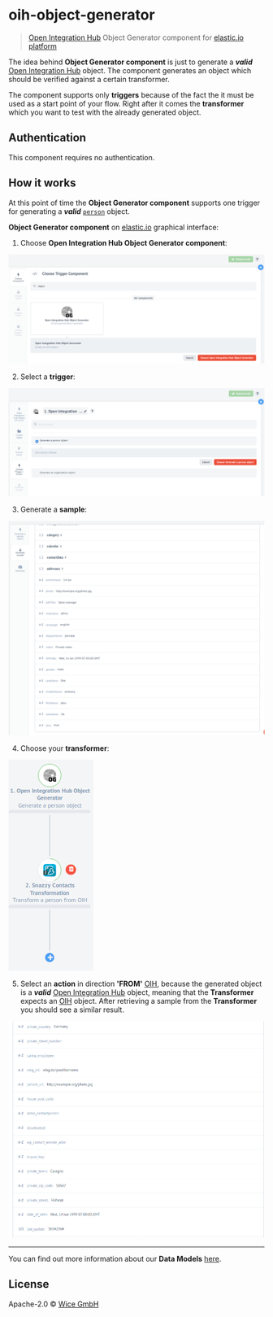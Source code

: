 # oih-object-generator
> [Open Integration Hub](https://www.openintegrationhub.org/) Object Generator component for [elastic.io platform](http://www.elastic.io "elastic.io platform")

The idea behind  **Object Generator component** is just to generate a ___valid___ [Open Integration Hub](https://www.openintegrationhub.org/) object.
The component generates an object which should be verified against a certain transformer.


The component supports only **triggers** because of the fact the it must be used as a start point of your flow. Right after it comes the **transformer** which you want to test with the already generated object.

## Authentication

This component requires no authentication.


## How it works

At this point of time the **Object Generator component** supports one trigger for generating a ___valid___ [`person`](https://github.com/openintegrationhub/Data-and-Domain-Models/blob/master/src/main/schema/addresses/personV2.json) object.  

**Object Generator component** on [elastic.io](http://elastic.io) graphical interface:

1. Choose **Open Integration Hub Object Generator component**:  

  ![generator](Assets/generator.png)  

2. Select a **trigger**:  

  ![triggers](Assets/triggers.png)

3. Generate a **sample**:  

  ![result_1](Assets/result_1.png)  

4. Choose your **transformer**:  

  ![transformer](Assets/transformer.png)

5. Select an **action** in direction **'FROM'** [OIH](https://www.openintegrationhub.org/), because the generated object is a  ___valid___ [Open Integration Hub](https://www.openintegrationhub.org/) object, meaning that the **Transformer** expects an [OIH](https://www.openintegrationhub.org/) object. After retrieving a sample from the **Transformer** you should see a similar result.

  ![result_3](Assets/result_3.png)

***

You can find out more information about our **Data Models** [here](https://github.com/openintegrationhub/Data-and-Domain-Models).

## License

Apache-2.0 © [Wice GmbH](https://wice.de/)
